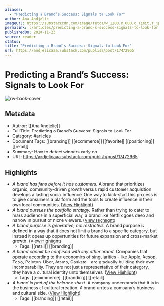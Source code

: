 ```yaml
---
aliases:
  - "Predicting a Brand’s Success: Signals to Look For"
author: Ana Andjelic
imageUrl: https://substackcdn.com/image/fetch/w_1200,h_600,c_limit,f_jpg,q_auto:good,fl_progressive:steep/https%3A%2F%2Fbucketeer-e05bbc84-baa3-437e-9518-adb32be77984.s3.amazonaws.com%2Fpublic%2Fimages%2Fdd953c5f-1b3f-4964-9b94-dbd64a4e1c0f_978x479.png
permalink: l/articles/predicting-a-brand-s-success-signals-to-look-for
publishedOn: 2020-11-23
source: reader
status: 
title: "Predicting a Brand’s Success: Signals to Look For"
url: https://andjelicaaa.substack.com/publish/post/17472965
---
```

# Predicting a Brand’s Success: Signals to Look For

![rw-book-cover](https://substackcdn.com/image/fetch/w_1200,h_600,c_limit,f_jpg,q_auto:good,fl_progressive:steep/https%3A%2F%2Fbucketeer-e05bbc84-baa3-437e-9518-adb32be77984.s3.amazonaws.com%2Fpublic%2Fimages%2Fdd953c5f-1b3f-4964-9b94-dbd64a4e1c0f_978x479.png)

## Metadata

- Author: [[Ana Andjelic]]
- Full Title: Predicting a Brand’s Success: Signals to Look For
- Category: #articles
- Document Tags: [[branding]] [[ecommerce]] [[favorite]] [[positioning]] [[retail]]
- Summary: How to detect winners early on
- URL: https://andjelicaaa.substack.com/publish/post/17472965

## Highlights

- _A brand has fans before it has customers._ A brand that prioritizes organic, community-driven growth versus rapid customer acquisition develops a lasting social influence. One way to kick-start this process is to give consumers a platform and the tools to create influence in their own local communities. ([View Highlight](https://read.readwise.io/read/01has02hcx0egqz3xpaf62qb68))
- _A brand pursues the portfolio strategy._ Rather than trying to cater to mass audience in a superficial way, a brand like Netflix goes deep and narrow in pursuit of niche viewers. ([View Highlight](https://read.readwise.io/read/01has04cjzcgjgyx85fe4e12pe))
- _A brand purpose is generative, not restrictive._ A brand purpose is defined in a way that it does not limit a brand to a specific category, but instead it opens up opportunities for future expansion and cross-market growth. ([View Highlight](https://read.readwise.io/read/01has05mapm7rcgrky752vc0h0))
    - Tags: [[retail]] [[branding]]
- _A brand cannot be confused with any other brand._ Companies that operate according to the economics of singularities - like Apple, Aesop, Tesla, Peloton, Uber, Atoms, Caskata - are gradually building their own incomparability. They are not just a representative of their category, they have a cultural identity unto themselves. ([View Highlight](https://read.readwise.io/read/01has07y6hbjyhptqsq8x20km4))
    - Tags: [[ecommerce]] [[branding]] [[retail]]
- _A brand is part of the balance sheet._ A company understands that it is in the business of cultural creation. A brand unites a company’s business and cultural side. ([View Highlight](https://read.readwise.io/read/01has09hyjvkr2qxf2z5mw3z1c))
    - Tags: [[branding]] [[retail]]
